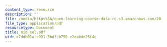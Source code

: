```yaml
---
content_type: resource
description: ''
file: /media/https%3A/open-learning-course-data-rc.s3.amazonaws.com/20-410j-molecular-cellular-and-tissue-biomechanics-be-410j-spring-2003/c7ddb01ae9915bdfb750e2eabde25f4c_mid_sol.pdf
file_type: application/pdf
resourcetype: Document
title: mid_sol.pdf
uid: c7ddb01a-e991-5bdf-b750-e2eabde25f4c
---
```

